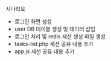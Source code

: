 시나리오
- 로그인 화면 생성
- user DB 테이블 생성 및 데이터 삽입
- 로그인 처리 및 redis 세션 생성 파일 생성
- tasks-list.php 세션 공유 내용 추가
- app.js 세션 공유 내용 추가
